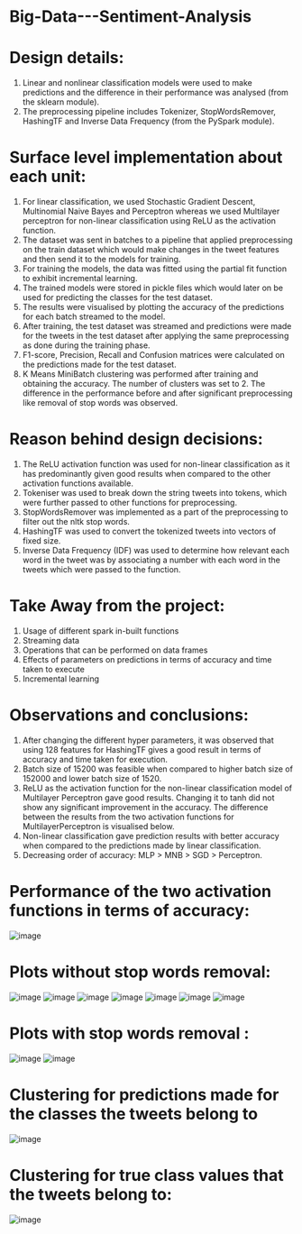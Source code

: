 # Big-Data---Sentiment-Analysis

# Design details:
1. Linear and nonlinear classification models were used to make predictions and the difference in their performance was analysed (from the sklearn module).
2. The preprocessing pipeline includes Tokenizer, StopWordsRemover, HashingTF and Inverse Data Frequency (from the PySpark module).

# Surface level implementation about each unit:
1. For linear classification, we used Stochastic Gradient Descent, Multinomial Naive Bayes and Perceptron whereas we used Multilayer perceptron for non-linear classification using ReLU as the activation function.
2. The dataset was sent in batches to a pipeline that applied preprocessing on the train dataset which would make changes in the tweet features and then send it to the models for training.
3. For training the models, the data was fitted using the partial fit function to exhibit incremental learning.
4. The trained models were stored in pickle files which would later on be used for predicting the classes for the test dataset.
5. The results were visualised by plotting the accuracy of the predictions for each batch streamed to the model.
6. After training, the test dataset was streamed and predictions were made for the tweets in the test dataset after applying the same preprocessing as done during the training phase.
7. F1-score, Precision, Recall and Confusion matrices were calculated on the predictions made for the test dataset.
8. K Means MiniBatch clustering was performed after training and obtaining the accuracy. The number of clusters was set to 2. The difference in the performance before and after significant preprocessing like removal of stop words was observed.

# Reason behind design decisions:
1. The ReLU activation function was used for non-linear classification as it
has predominantly given good results when compared to the other
activation functions available.
2. Tokeniser was used to break down the string tweets into tokens, which
were further passed to other functions for preprocessing.
3. StopWordsRemover was implemented as a part of the preprocessing to
filter out the nltk stop words.
4. HashingTF was used to convert the tokenized tweets into vectors of
fixed size.
5. Inverse Data Frequency (IDF) was used to determine how relevant
each word in the tweet was by associating a number with each word in
the tweets which were passed to the function.

# Take Away from the project:
1. Usage of different spark in-built functions
2. Streaming data
3. Operations that can be performed on data frames
4. Effects of parameters on predictions in terms of accuracy and time
taken to execute
5. Incremental learning
   
# Observations and conclusions:
1. After changing the different hyper parameters, it was observed that
using 128 features for HashingTF gives a good result in terms of
accuracy and time taken for execution.
2. Batch size of 15200 was feasible when compared to higher batch size
of 152000 and lower batch size of 1520.
3. ReLU as the activation function for the non-linear classification model of Multilayer Perceptron gave good results. Changing it to tanh did not
show any significant improvement in the accuracy. The difference
between the results from the two activation functions for MultilayerPerceptron is visualised below.
4. Non-linear classification gave prediction results with better accuracy
when compared to the predictions made by linear classification.
5. Decreasing order of accuracy: MLP > MNB > SGD > Perceptron.

# Performance of the two activation functions in terms of accuracy:
![image](https://github.com/michellevarghese/Big-Data---Sentiment-Analysis/assets/73420769/5a11eb26-b419-4a47-82f8-9d0446ab673d)


# Plots without stop words removal:

![image](https://github.com/michellevarghese/Big-Data---Sentiment-Analysis/assets/73420769/6f10e5d5-b9f7-4c06-b818-123dcfbb53a6)
![image](https://github.com/michellevarghese/Big-Data---Sentiment-Analysis/assets/73420769/2fad0ed5-c5a7-45c1-80b2-caeeb09e44f4)
![image](https://github.com/michellevarghese/Big-Data---Sentiment-Analysis/assets/73420769/a6009389-cce8-42ce-be10-720b3b6b34c9)
![image](https://github.com/michellevarghese/Big-Data---Sentiment-Analysis/assets/73420769/205eb226-697a-4a91-8e64-d475880e21a7)
![image](https://github.com/michellevarghese/Big-Data---Sentiment-Analysis/assets/73420769/9bed6072-9999-4aa6-8068-ec03c36a0517)
![image](https://github.com/michellevarghese/Big-Data---Sentiment-Analysis/assets/73420769/c173c857-2de4-469b-b745-56e0aeade06e)
![image](https://github.com/michellevarghese/Big-Data---Sentiment-Analysis/assets/73420769/eb3080f8-45d5-4a73-a651-c035e236a0eb)







# Plots with stop words removal :
![image](https://github.com/michellevarghese/Big-Data---Sentiment-Analysis/assets/73420769/02b32728-ab8e-43ab-94b8-1b80c541d22d)
![image](https://github.com/michellevarghese/Big-Data---Sentiment-Analysis/assets/73420769/c4e7aff1-891f-4f49-88ab-4d58fb5ff76e)



# Clustering for predictions made for the classes the tweets belong to
![image](https://github.com/michellevarghese/Big-Data---Sentiment-Analysis/assets/73420769/7a7d4d46-acd1-4343-bbe4-7c01cf403eb2)


# Clustering for true class values that the tweets belong to:
![image](https://github.com/michellevarghese/Big-Data---Sentiment-Analysis/assets/73420769/a8785deb-b371-41c3-b10c-190ebba37632)


